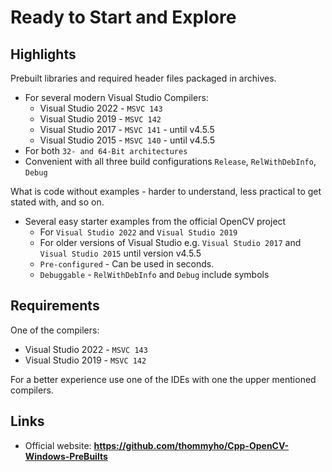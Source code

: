 # Ready to Start and Explore

## Highlights

Prebuilt libraries and required header files packaged in archives.

- For several modern Visual Studio Compilers:
  - Visual Studio 2022 - `MSVC 143`
  - Visual Studio 2019 - `MSVC 142`
  - Visual Studio 2017 - `MSVC 141` - until v4.5.5
  - Visual Studio 2015 - `MSVC 140` - until v4.5.5
- For both `32- and 64-Bit architectures`
- Convenient with all three build configurations `Release`, `RelWithDebInfo`, `Debug`

What is code without examples - harder to understand, less practical to get stated with, and so on.

- Several easy starter examples from the official OpenCV project
  - For `Visual Studio 2022` and `Visual Studio 2019`
  - For older versions of Visual Studio e.g. `Visual Studio 2017` and `Visual Studio 2015` until version v4.5.5
  - `Pre-configured` - Can be used in seconds.
  - `Debuggable` - `RelWithDebInfo` and `Debug` include symbols

## Requirements

One of the compilers:

- Visual Studio 2022 - `MSVC 143`
- Visual Studio 2019 - `MSVC 142`

For a better experience use one of the IDEs with one the upper mentioned compilers.

## Links

- Official website: **https://github.com/thommyho/Cpp-OpenCV-Windows-PreBuilts**
